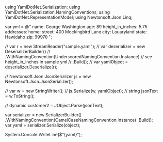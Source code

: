 using YamlDotNet.Serialization;
using YamlDotNet.Serialization.NamingConventions;
using YamlDotNet.RepresentationModel;
using Newtonsoft.Json.Linq;

var yml = @"
name: George Washington
age: 89
height_in_inches: 5.75
addresses:
  home:
    street: 400 Mockingbird Lane
    city: Louaryland
    state: Hawidaho
    zip: 99970
";

// var r = new StreamReader("sample.yaml"); 
// var deserializer = new DeserializerBuilder()
//     .WithNamingConvention(UnderscoredNamingConvention.Instance)  // see height_in_inches in sample yml 
//     .Build();
// var yamlObject = deserializer.Deserialize(r);




// Newtonsoft.Json.JsonSerializer js = new Newtonsoft.Json.JsonSerializer();

// var w = new StringWriter();
// js.Serialize(w, yamlObject);
// string jsonText = w.ToString();
		



// dynamic customer2 = JObject.Parse(jsonText);

var serializer = new SerializerBuilder()
    .WithNamingConvention(CamelCaseNamingConvention.Instance)
    .Build();
var yaml = serializer.Serialize(object);

System.Console.WriteLine($"{yaml}");